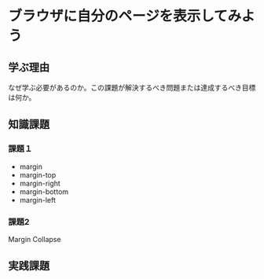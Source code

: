 # ブラウザに自分のページを表示してみよう

## 学ぶ理由

なぜ学ぶ必要があるのか。この課題が解決するべき問題または達成するべき目標は何か。

## 知識課題

### 課題１

- margin
- margin-top
- margin-right
- margin-bottom
- margin-left

### 課題2

Margin Collapse

## 実践課題
